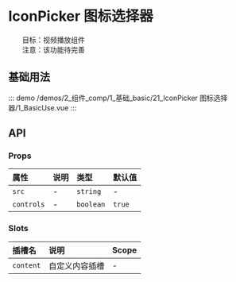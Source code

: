 # IconPicker 图标选择器

&emsp;&emsp;目标：视频播放组件  
&emsp;&emsp;注意：该功能待完善
## 基础用法



::: demo 
/demos/2_组件_comp/1_基础_basic/21_IconPicker 图标选择器/1_BasicUse.vue
:::


## API 

### Props

|属性|说明|类型|默认值|
|:---|:---|:---|:---|
|`src`|-|`string`|-|
|`controls`|-|`boolean`|`true`|

### Slots

|插槽名|说明|Scope|
|:---|:---|:---|
|`content`|自定义内容插槽|-|
